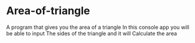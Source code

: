 # Area-of-triangle
A program that gives you the area of a triangle 
In this console app you will be able to input The sides of the triangle and it will Calculate the area 

